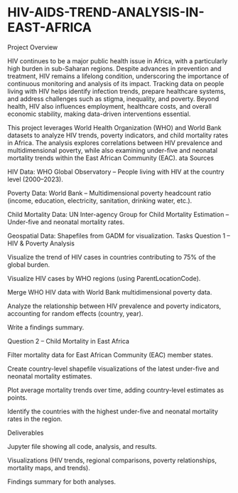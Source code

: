 # HIV-AIDS-TREND-ANALYSIS-IN-EAST-AFRICA
Project Overview

HIV continues to be a major public health issue in Africa, with a particularly high burden in sub-Saharan regions. Despite advances in prevention and treatment, HIV remains a lifelong condition, underscoring the importance of continuous monitoring and analysis of its impact. Tracking data on people living with HIV helps identify infection trends, prepare healthcare systems, and address challenges such as stigma, inequality, and poverty. Beyond health, HIV also influences employment, healthcare costs, and overall economic stability, making data-driven interventions essential.

This project leverages World Health Organization (WHO) and World Bank datasets to analyze HIV trends, poverty indicators, and child mortality rates in Africa. The analysis explores correlations between HIV prevalence and multidimensional poverty, while also examining under-five and neonatal mortality trends within the East African Community (EAC).
ata Sources

HIV Data: WHO Global Observatory – People living with HIV at the country level (2000–2023).

Poverty Data: World Bank – Multidimensional poverty headcount ratio (income, education, electricity, sanitation, drinking water, etc.).

Child Mortality Data: UN Inter-agency Group for Child Mortality Estimation – Under-five and neonatal mortality rates.

Geospatial Data: Shapefiles from GADM for visualization.
Tasks
Question 1 – HIV & Poverty Analysis

Visualize the trend of HIV cases in countries contributing to 75% of the global burden.

Visualize HIV cases by WHO regions (using ParentLocationCode).

Merge WHO HIV data with World Bank multidimensional poverty data.

Analyze the relationship between HIV prevalence and poverty indicators, accounting for random effects (country, year).

Write a findings summary.

Question 2 – Child Mortality in East Africa

Filter mortality data for East African Community (EAC) member states.

Create country-level shapefile visualizations of the latest under-five and neonatal mortality estimates.

Plot average mortality trends over time, adding country-level estimates as points.

Identify the countries with the highest under-five and neonatal mortality rates in the region.

Deliverables

Jupyter file showing all code, analysis, and results.

Visualizations (HIV trends, regional comparisons, poverty relationships, mortality maps, and trends).

Findings summary for both analyses.
